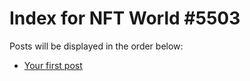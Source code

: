 # Index for NFT World #5503
Posts will be displayed in the order below:

- [Your first post](./001-first.md)

